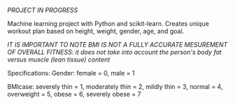*PROJECT IN PROGRESS*

Machine learning project with Python and scikit-learn. Creates unique workout plan based on height, weight, gender, age, and goal.

*IT IS IMPORTANT TO NOTE BMI IS NOT A FULLY ACCURATE MESUREMENT OF OVERALL FITNESS: it does not take into account the person's body fat versus muscle (lean tissue) content*



Specifications:
Gender: female = 0, male = 1

BMIcase: severely thin = 1, moderately thin = 2, mildly thin = 3, normal = 4, overweight = 5, obese = 6, severely obese = 7
